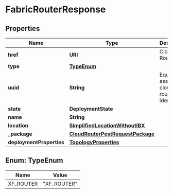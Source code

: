 

# FabricRouterResponse


## Properties

| Name | Type | Description | Notes |
|------------ | ------------- | ------------- | -------------|
|**href** | **URI** | Cloud Routers URI |  [optional] [readonly] |
|**type** | [**TypeEnum**](#TypeEnum) |  |  |
|**uuid** | **String** | Equinix-assigned cloud router identifier |  [optional] |
|**state** | **DeploymentState** |  |  |
|**name** | **String** |  |  |
|**location** | [**SimplifiedLocationWithoutIBX**](SimplifiedLocationWithoutIBX.md) |  |  |
|**_package** | [**CloudRouterPostRequestPackage**](CloudRouterPostRequestPackage.md) |  |  |
|**deploymentProperties** | [**TopologyProperties**](TopologyProperties.md) |  |  |



## Enum: TypeEnum

| Name | Value |
|---- | -----|
| XF_ROUTER | &quot;XF_ROUTER&quot; |



